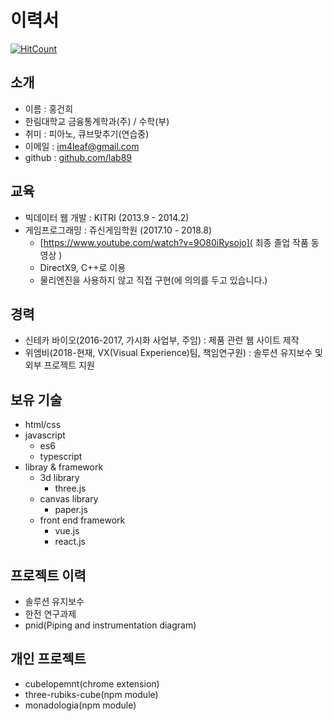 # 이력서
[![HitCount](http://hits.dwyl.io/lab89/resume.svg)](http://hits.dwyl.io/lab89/resume)

## 소개
- 이름 : 홍건희
- 한림대학교 금융통계학과(주) / 수학(부)
- 취미 : 피아노, 큐브맞추기(연습중)
- 이메일 : im4leaf@gmail.com
- github : [github.com/lab89](https://github.com/lab89)

## 교육
- 빅데이터 웹 개발 : KITRI (2013.9 - 2014.2)
- 게임프로그래밍 : 쥬신게임학원 (2017.10 - 2018.8)
  - [https://www.youtube.com/watch?v=9O80iRysojo]( 최종 졸업 작품 동영상 )
  - DirectX9, C++로 이용
  - 물리엔진을 사용하지 않고 직접 구현(에 의의를 두고 있습니다.)

## 경력
- 신테카 바이오(2016-2017, 가시화 사업부, 주임) : 제품 관련 웹 사이트 제작
- 위엠비(2018-현재, VX(Visual Experience)팀, 책임연구원) : 솔루션 유지보수 및 외부 프로젝트 지원

## 보유 기술
- html/css
- javascript
  - es6
  - typescript  
- libray & framework
  - 3d library
    - three.js
  - canvas library
    - paper.js
  - front end framework
    - vue.js
    - react.js

## 프로젝트 이력
- 솔루션 유지보수
- 한전 연구과제
- pnid(Piping and instrumentation diagram)


## 개인 프로젝트
- cubelopemnt(chrome extension)
- three-rubiks-cube(npm module)
- monadologia(npm module)
